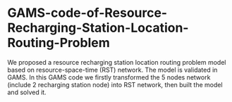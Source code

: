 # GAMS-code-of-Resource-Recharging-Station-Location-Routing-Problem
We proposed a resource recharging station location routing problem model based on resource-space-time (RST) network. The model is validated in GAMS. In this GAMS code we firstly transformed the 5 nodes network (include 2 recharging station node) into RST network, then built the model and solved it.
